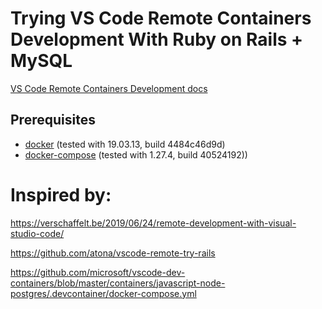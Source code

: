 # Trying VS Code Remote Containers Development With Ruby on Rails + MySQL

[VS Code Remote Containers Development docs](https://code.visualstudio.com/docs/remote/containers)

## Prerequisites

* [docker](https://docs.docker.com/engine/install/) (tested with 19.03.13, build 4484c46d9d)
* [docker-compose](https://docs.docker.com/compose/install/) (tested with 1.27.4, build 40524192))

# Inspired by:

https://verschaffelt.be/2019/06/24/remote-development-with-visual-studio-code/

https://github.com/atona/vscode-remote-try-rails

https://github.com/microsoft/vscode-dev-containers/blob/master/containers/javascript-node-postgres/.devcontainer/docker-compose.yml
